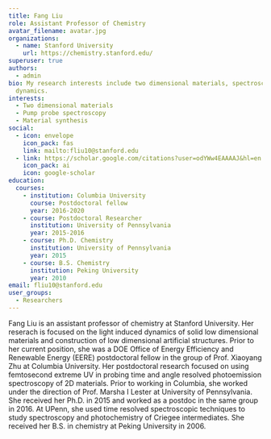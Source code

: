 ```yaml
---
title: Fang Liu
role: Assistant Professor of Chemistry
avatar_filename: avatar.jpg
organizations:
  - name: Stanford University
    url: https://chemistry.stanford.edu/
superuser: true
authors:
  - admin
bio: My research interests include two dimensional materials, spectroscopy and
  dynamics.
interests:
  - Two dimensional materials
  - Pump probe spectroscopy
  - Material synthesis
social:
  - icon: envelope
    icon_pack: fas
    link: mailto:fliu10@stanford.edu
  - link: https://scholar.google.com/citations?user=odYWw4EAAAAJ&hl=en
    icon_pack: ai
    icon: google-scholar
education:
  courses:
    - institution: Columbia University
      course: Postdoctoral fellow
      year: 2016-2020
    - course: Postdoctoral Researcher
      institution: University of Pennsylvania
      year: 2015-2016
    - course: Ph.D. Chemistry
      institution: University of Pennsylvania
      year: 2015
    - course: B.S. Chemistry
      institution: Peking University
      year: 2010
email: fliu10@stanford.edu
user_groups:
  - Researchers
---
```

Fang Liu is an assistant professor of chemistry at Stanford University. Her reserach is focused on the light induced dynamics of solid low dimensional materials and construction of low dimensional artificial structures. Prior to her current position, she was a DOE Office of Energy Efficiency and Renewable Energy (EERE) postdoctoral fellow in the group of Prof. Xiaoyang Zhu at Columbia University.  Her postdoctoral research focused on using femtosecond extreme UV in probing time and angle resolved photoemission spectroscopy of 2D materials.  Prior to working in Columbia, she worked under the direction of Prof. Marsha I Lester at University of Pennsylvania. She received her Ph.D. in 2015 and worked as a postdoc in the same group in 2016.  At UPenn, she used time resolved spectroscopic techniques to study spectroscopy and photochemistry of Criegee intermediates.  She received her B.S. in chemistry at Peking University in 2006. 
